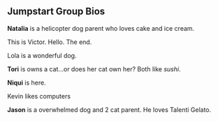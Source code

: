 ## Jumpstart Group Bios

**Natalia** is a helicopter dog parent who loves cake and ice cream.

This is Victor. Hello. The end.

Lola is a wonderful dog.

**Tori** is owns a cat...or does her cat own her? Both like *sushi*. 

**Niqui** is here.

Kevin likes computers

**Jason** is a overwhelmed dog and 2 cat parent.  He loves Talenti Gelato.

